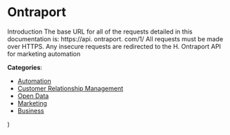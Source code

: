 # Ontraport


Introduction The base URL for all of the requests detailed in this documentation is: https://api. ontraport. com/1/ All requests must be made over HTTPS. Any insecure requests are redirected to the H. Ontraport API for marketing automation



**Categories**:
- [Automation](https://github.com/apis-list/apis-list#automation)
- [Customer Relationship Management](https://github.com/apis-list/apis-list#customer-relationship-management)
- [Open Data](https://github.com/apis-list/apis-list#open-data)
- [Marketing](https://github.com/apis-list/apis-list#marketing)
- [Business](https://github.com/apis-list/apis-list#business)



)



